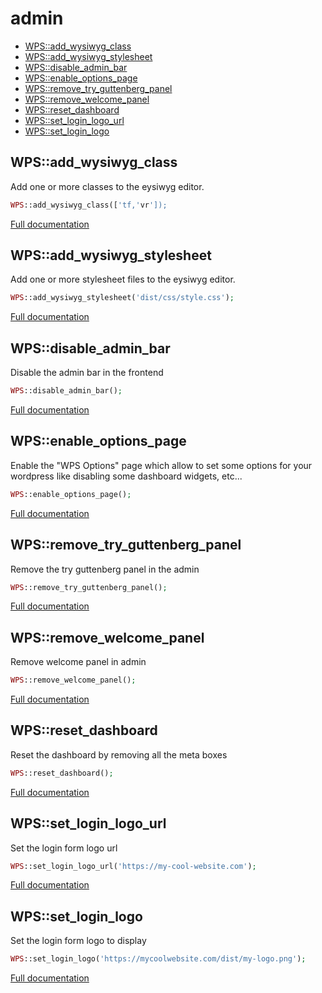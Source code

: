 # admin

- [WPS::add_wysiwyg_class](#WPS_add_wysiwyg_class)
- [WPS::add_wysiwyg_stylesheet](#WPS_add_wysiwyg_stylesheet)
- [WPS::disable_admin_bar](#WPS_disable_admin_bar)
- [WPS::enable_options_page](#WPS_enable_options_page)
- [WPS::remove_try_guttenberg_panel](#WPS_remove_try_guttenberg_panel)
- [WPS::remove_welcome_panel](#WPS_remove_welcome_panel)
- [WPS::reset_dashboard](#WPS_reset_dashboard)
- [WPS::set_login_logo_url](#WPS_set_login_logo_url)
- [WPS::set_login_logo](#WPS_set_login_logo)
<a name="WPS_add_wysiwyg_class"></a>
## WPS::add_wysiwyg_class
Add one or more classes to the eysiwyg editor.

```php
WPS::add_wysiwyg_class(['tf,'vr']);
```

[Full documentation](/doc/src/functions/admin/add_wysiwyg_class.md)

<a name="WPS_add_wysiwyg_stylesheet"></a>
## WPS::add_wysiwyg_stylesheet
Add one or more stylesheet files to the eysiwyg editor.

```php
WPS::add_wysiwyg_stylesheet('dist/css/style.css');
```

[Full documentation](/doc/src/functions/admin/add_wysiwyg_stylesheet.md)

<a name="WPS_disable_admin_bar"></a>
## WPS::disable_admin_bar
Disable the admin bar in the frontend

```php
WPS::disable_admin_bar();
```

[Full documentation](/doc/src/functions/admin/disable_admin_bar.md)

<a name="WPS_enable_options_page"></a>
## WPS::enable_options_page
Enable the "WPS Options" page which allow to set some options for your wordpress like disabling some dashboard widgets, etc...

```php
WPS::enable_options_page();
```

[Full documentation](/doc/src/functions/admin/enable_options_page.md)

<a name="WPS_remove_try_guttenberg_panel"></a>
## WPS::remove_try_guttenberg_panel
Remove the try guttenberg panel in the admin

```php
WPS::remove_try_guttenberg_panel();
```

[Full documentation](/doc/src/functions/admin/remove_try_guttenberg_panel.md)

<a name="WPS_remove_welcome_panel"></a>
## WPS::remove_welcome_panel
Remove welcome panel in admin

```php
WPS::remove_welcome_panel();
```

[Full documentation](/doc/src/functions/admin/remove_welcome_panel.md)

<a name="WPS_reset_dashboard"></a>
## WPS::reset_dashboard
Reset the dashboard by removing all the meta boxes

```php
WPS::reset_dashboard();
```

[Full documentation](/doc/src/functions/admin/reset_dashboard.md)

<a name="WPS_set_login_logo_url"></a>
## WPS::set_login_logo_url
Set the login form logo url

```php
WPS::set_login_logo_url('https://my-cool-website.com');
```

[Full documentation](/doc/src/functions/admin/set_login_logo_url.md)

<a name="WPS_set_login_logo"></a>
## WPS::set_login_logo
Set the login form logo to display

```php
WPS::set_login_logo('https://mycoolwebsite.com/dist/my-logo.png');
```

[Full documentation](/doc/src/functions/admin/set_login_logo.md)
